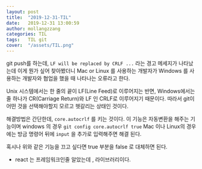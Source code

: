 ```yaml
---
layout: post
title:  "2019-12-31-TIL"
date:   2019-12-31 13:00:59
author: mollangzzang
categories: TIL
tags:	TIL git
cover:  "/assets/TIL.png"
---
```


git push를 하는데, `LF will be replaced by CRLF ...` 라는 경고 메세지가 나타났는데 이게 뭔가 싶어 찾아봤더니 Mac or Linux 를 사용하는 개발자가 Windows 를 사용하는 개발자와 협업을 했을 때 나타나는 오류라고 한다.

Unix 시스템에서는 한 줄의 끝이 LF(Line Feed)로 이루어지는 반면, Windows에서는 줄 하나가 CR(Carriage Return)와 LF 인 CRLF로 이루어지기 때문이다. 따라서 git이 어떤 것을 선택해야할지 모르고 헷갈리는 상태인 것이다.

해결방법은 간단한데, `core.autocrlf` 를 키는 것이다. 이 기능은 자동변환을 해주는 기능이며 windows 의 경우 `git config core.autocrlf true` Mac 이나 Linux의 경우에는 방금 명령어 뒤에 `input` 을 추가로 입력해주면 해결 된다.

혹시나 위와 같은 기능을 끄고 싶다면 true 부분을 false 로 대체하면 된다.

- react 는 프레임워크인줄 알았는데 , 라이브러리이다.